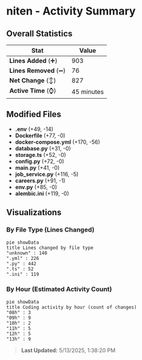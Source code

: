 # niten - Activity Summary 

## Overall Statistics

| Stat                   | Value                                                             |
| ---------------------- | ----------------------------------------------------------------- |
| **Lines Added** (➕)   | 903                                          |
| **Lines Removed** (➖) | 76                                        |
| **Net Change** (↕)    | 827                |
| **Active Time** (⌚)   | 45 minutes |


## Modified Files
- **.env** (+49, -14)
- **Dockerfile** (+77, -0)
- **docker-compose.yml** (+170, -56)
- **database.py** (+31, -0)
- **storage.ts** (+52, -0)
- **config.py** (+72, -0)
- **main.py** (+41, -0)
- **job_service.py** (+116, -5)
- **careers.py** (+91, -1)
- **env.py** (+85, -0)
- **alembic.ini** (+119, -0)

## Visualizations

### By File Type (Lines Changed)

```mermaid
pie showData
title Lines changed by file type
"unknown" : 140
".yml" : 226
".py" : 442
".ts" : 52
".ini" : 119
```

### By Hour (Estimated Activity Count)

```mermaid
pie showData
title Coding activity by hour (count of changes)
"08h" : 3
"09h" : 9
"10h" : 2
"11h" : 5
"12h" : 5
"13h" : 9
```


> **Last Updated:** 5/13/2025, 1:38:20 PM